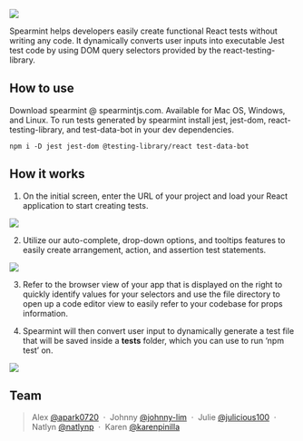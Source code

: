 ![](https://lh5.googleusercontent.com/5Gr2dZXHJdmIiASsPw9put-6mR20e4g1gOk-af4krREaJ7NqkZnqXLD5QgiotfNHYhGRh387HSqdhjRwxdwOvQzg9ChhfIrZz0FdxVu6gktBtG-sy1MX6Xq36Gmrzu_6G_K7LDQZ)

Spearmint helps developers easily create functional React tests without writing any code. It dynamically converts user inputs into executable Jest test code by using DOM query selectors provided by the react-testing-library.

## How to use

Download spearmint @ spearmintjs.com. Available for Mac OS, Windows, and Linux. To run tests generated by spearmint install jest, jest-dom, react-testing-library, and test-data-bot in your dev dependencies.

    npm i -D jest jest-dom @testing-library/react test-data-bot

## How it works

1.  On the initial screen, enter the URL of your project and load your React application to start creating tests.

![](https://lh4.googleusercontent.com/CAFpoefRUUxgNosudQuc7gabSReFiI_puZ_WTjrzUSzB6pgOUdQ1babF2mxJql2lC8TQ-jjVLOgG5Qka8SUfF2fi-u2H9xSP7rZ_0Udpj-ISFPAY028UYKIUZcgOApnipVZwE7xh)

2.  Utilize our auto-complete, drop-down options, and tooltips features to easily create arrangement, action, and assertion test statements.

![](https://lh5.googleusercontent.com/5VYUlGG5VDdZxdZEh5aokuilhKRp8B5QyVmxvtW_abLYCAzYN-s-el1oV5WMtGuTzbEO2I6l8Ys_yK2gC0fCi8ISHwjh4LlgezsrPWd7mDEtLbPqBYf1J4pgkGmfIV4yq4I_dpQg)

3.  Refer to the browser view of your app that is displayed on the right to quickly identify values for your selectors and use the file directory to open up a code editor view to easily refer to your codebase for props information.

4.  Spearmint will then convert user input to dynamically generate a test file that will be saved inside a **tests** folder, which you can use to run ‘npm test’ on.

![](https://lh4.googleusercontent.com/zE-ty31I22R7P9-ubFIb4ko6MOBb7r1-56cHX65h9AcF9IsE22RhPKMEdhyR0MJ3PbqNovj1uwxF2T5_klwZ2sWniXfCiXfaEysjQgH5NRskaDFNd-TOGce0oTMn2jPaPEGFHlEq)

## Team

> Alex [@apark0720](https://github.com/apark0720) &nbsp;&middot;&nbsp;
> Johnny [@johnny-lim](https://github.com/johnny-lim) &nbsp;&middot;&nbsp;
> Julie [@julicious100](https://github.com/julicious100) &nbsp;&middot;&nbsp;
> Natlyn [@natlynp](https://github.com/natlynp) &nbsp;&middot;&nbsp;
> Karen [@karenpinilla](https://github.com/karenpinilla)
